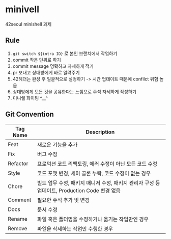 # minivell
42seoul minishell 과제

## Rule
1. ```git switch ${intra ID}``` 로 본인 브랜치에서 작업하기
2. commit 작은 단위로 하기
3. commit message 명확하고 자세하게 적기
4. pr 보내고 상대방에게 바로 알려주기
5. 42헤더는 완성 후 일괄적으로 설정하기 -> 시간 업데이트 때문에 confilct 위험 높음
6. 상대방에게 모든 것을 공유한다는 느낌으로 주석 자세하게 작성하기
7. 미니쉘 화이팅 ^__^

## Git Convention
|Tag Name|Description|
|--|--|
Feat|새로운 기능을 추가
Fix|버그 수정
Refactor|프로덕션 코드 리팩토링, 에러 수정이 아닌 모든 코드 수정
Style|코드 포맷 변경, 세미 콜론 누락, 코드 수정이 없는 경우
Chore|빌드 업무 수정, 패키지 매니저 수정, 패키지 관리자 구성 등 업데이트, Production Code 변경 없음
Comment|필요한 주석 추가 및 변경
Docs|문서 수정
Rename|파일 혹은 폴더명을 수정하거나 옮기는 작업만인 경우
Remove|파일을 삭제하는 작업만 수행한 경우
